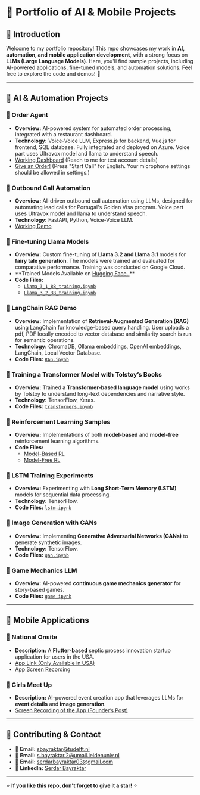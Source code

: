 # 📌 Portfolio of AI & Mobile Projects

## 🚀 Introduction
Welcome to my portfolio repository! This repo showcases my work in **AI, automation, and mobile application development**, with a strong focus on **LLMs (Large Language Models)**. Here, you'll find sample projects, including AI-powered applications, fine-tuned models, and automation solutions. Feel free to explore the code and demos! 🚀

---
## 🤖 AI & Automation Projects

### 🔹 Order Agent
- **Overview:** AI-powered system for automated order processing, integrated with a restaurant dashboard.
- **Technology:** Voice-Voice LLM, Express.js for backend, Vue.js for frontend, SQL database. Fully integrated and deployed on Azure. Voice part uses Ultravox model and llama to understand speech. 
- [Working Dashboard](https://app.pacterio.com/) (Reach to me for test account details)
- [Give an Order!](https://demo.pacterio.com/) (Press "Start Call" for English. Your microphone settings should be allowed in settings.)

### 🔹 Outbound Call Automation
- **Overview:** AI-driven outbound call automation using LLMs, designed for automating lead calls for Portugal's Golden Visa program. Voice part uses Ultravox model and llama to understand speech. 
- **Technology:** FastAPI, Python, Voice-Voice LLM.
- [Working Demo](https://demo.pacterio.com/booking/)

### 🔹 Fine-tuning Llama Models
- **Overview:** Custom fine-tuning of **Llama 3.2 and Llama 3.1** models for **fairy tale generation**. The models were trained and evaluated for comparative performance. Training was conducted on Google Cloud.
- **Trained Models Available on [Hugging Face. ](https://huggingface.co/Serdarbayraktar/llama3.1-8B-Fairytale) **
- **Code Files:**
  - [`Llama_3_1_8B_training.ipynb`](./LLM_finetune/Llama_3_1_8B_training.ipynb)
  - [`Llama_3_2_3B_training.ipynb`](./LLM_finetune/Llama_3_2_3B_training.ipynb)

### 🔹 LangChain RAG Demo
- **Overview:** Implementation of **Retrieval-Augmented Generation (RAG)** using LangChain for knowledge-based query handling. User uploads a pdf, PDF locally encoded to vector database and similarity search is run for semantic operations.
- **Technology:** ChromaDB, Ollama embeddings, OpenAI embeddings, LangChain, Local Vector Database.
- **Code Files:** [`RAG.ipynb`](./RAG_Llama/RAG.ipynb)

### 🔹 Training a Transformer Model with Tolstoy’s Books
- **Overview:** Trained a **Transformer-based language model** using works by Tolstoy to understand long-text dependencies and narrative style.
- **Technology:** TensorFlow, Keras.
- **Code Files:** [`transformers.ipynb`](./transformer_training/transformers.ipynb)

### 🔹 Reinforcement Learning Samples
- **Overview:** Implementations of both **model-based** and **model-free** reinforcement learning algorithms.
- **Code Files:**
  - [Model-Based RL](./reinforcement_learning/model_based_rl)
  - [Model-Free RL](./reinforcement_learning/model_free_rl)

### 🔹 LSTM Training Experiments
- **Overview:** Experimenting with **Long Short-Term Memory (LSTM)** models for sequential data processing.
- **Technology:** TensorFlow.
- **Code Files:** [`lstm.ipynb`](./LSTM_training/lstm.ipynb)

### 🔹 Image Generation with GANs
- **Overview:** Implementing **Generative Adversarial Networks (GANs)** to generate synthetic images.
- **Technology:** TensorFlow.
- **Code Files:** [`gan.ipynb`](./GAN_image_generation/gan.ipynb)

### 🔹 Game Mechanics LLM
- **Overview:** AI-powered **continuous game mechanics generator** for story-based games.
- **Code Files:** [`game.ipynb`](./game_mechanics_LLM/game.ipynb)

---

## 📱 Mobile Applications

### 🔹 National Onsite
- **Description:** A **Flutter-based** septic process innovation startup application for users in the USA.
- [App Link (Only Available in USA)](https://apps.apple.com/us/app/national-onsite/id1625552541)
- [App Screen Recording](https://drive.google.com/file/d/1NGTyoNEbQ2G0UbtjLBhaiRsVPbF48x4U/view?usp=sharing)

### 🔹 Girls Meet Up
- **Description:** AI-powered event creation app that leverages LLMs for **event details** and **image generation**.
- [Screen Recording of the App (Founder’s Post)](https://www.linkedin.com/posts/nikolai-petrov-178735a_girlsmeetup-aiforgood-communitybuilding-activity-7245419458725314561-4QpZ)

---

## 💬 Contributing & Contact
- 📧 **Email:** sbayraktar@tudelft.nl
- 📧 **Email:** s.bayraktar.2@umail.leidenuniv.nl
- 📧 **Email:** serdarbayraktar03@gmail.com
- 🔗 **LinkedIn:** [Serdar Bayraktar](http://linkedin.com/in/serdar-bayraktar-00a9a7177/)

---

⭐ **If you like this repo, don't forget to give it a star!** ⭐
